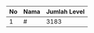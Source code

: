 | No | Nama            | Jumlah Level |
|----|-----------------|--------------|
| 1  | #    |    3183        |
